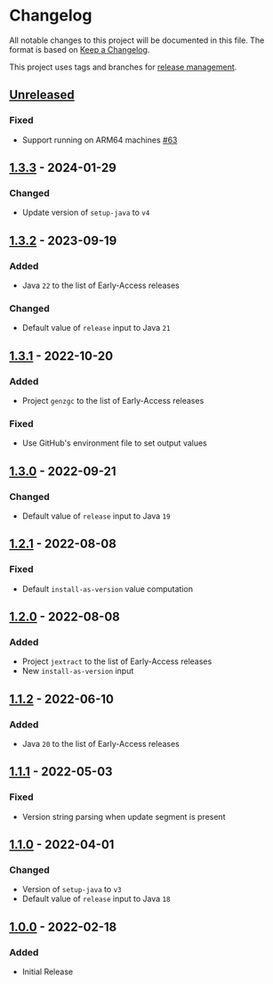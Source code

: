 # Changelog
All notable changes to this project will be documented in this file.
The format is based on [Keep a Changelog](https://keepachangelog.com/en/1.0.0/).

This project uses tags and branches for [release management](https://docs.github.com/en/actions/creating-actions/about-custom-actions#using-tags-for-release-management).


## [Unreleased]
### Fixed
- Support running on ARM64 machines [#63](https://github.com/oracle-actions/setup-java/issues/63)

## [1.3.3] - 2024-01-29
### Changed
- Update version of `setup-java` to `v4`

## [1.3.2] - 2023-09-19
### Added
- Java `22` to the list of Early-Access releases
### Changed
- Default value of `release` input to Java `21`

## [1.3.1] - 2022-10-20
### Added
- Project `genzgc` to the list of Early-Access releases
### Fixed
- Use GitHub's environment file to set output values 

## [1.3.0] - 2022-09-21
### Changed
- Default value of `release` input to Java `19`

## [1.2.1] - 2022-08-08
### Fixed
- Default `install-as-version` value computation

## [1.2.0] - 2022-08-08
### Added
- Project `jextract` to the list of Early-Access releases
- New `install-as-version` input

## [1.1.2] - 2022-06-10
### Added
- Java `20` to the list of Early-Access releases

## [1.1.1] - 2022-05-03
### Fixed
- Version string parsing when update segment is present

## [1.1.0] - 2022-04-01
### Changed
- Version of `setup-java` to `v3`
- Default value of `release` input to Java `18`

## [1.0.0] - 2022-02-18
### Added
- Initial Release

[Unreleased]: https://github.com/oracle-actions/setup-java/compare/v1.3.3...HEAD
[1.3.3]: https://github.com/oracle-actions/setup-java/compare/v1.3.2...v1.3.3
[1.3.2]: https://github.com/oracle-actions/setup-java/compare/v1.3.1...v1.3.2
[1.3.1]: https://github.com/oracle-actions/setup-java/compare/v1.3.0...v1.3.1
[1.3.0]: https://github.com/oracle-actions/setup-java/compare/v1.2.1...v1.3.0
[1.2.1]: https://github.com/oracle-actions/setup-java/compare/v1.2.0...v1.2.1
[1.2.0]: https://github.com/oracle-actions/setup-java/compare/v1.1.2...v1.2.0
[1.1.2]: https://github.com/oracle-actions/setup-java/compare/v1.1.1...v1.1.2
[1.1.1]: https://github.com/oracle-actions/setup-java/compare/v1.1.0...v1.1.1
[1.1.0]: https://github.com/oracle-actions/setup-java/compare/v1.0.0...v1.1.0
[1.0.0]: https://github.com/oracle-actions/setup-java/releases/tag/v1.0.0
